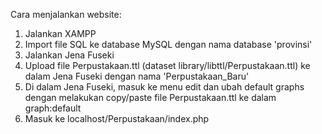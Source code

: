Cara menjalankan website:
1. Jalankan XAMPP
2. Import file SQL ke database MySQL dengan nama database 'provinsi'
3. Jalankan Jena Fuseki
4. Upload file Perpustakaan.ttl (dataset library/libttl/Perpustakaan.ttl) ke dalam Jena Fuseki dengan nama 'Perpustakaan_Baru'
5. Di dalam Jena Fuseki, masuk ke menu edit dan ubah default graphs dengan melakukan copy/paste file Perpustakaan.ttl ke dalam graph:default
6. Masuk ke localhost/Perpustakaan/index.php